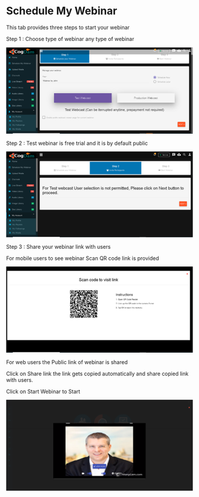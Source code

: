 # Schedule My Webinar

This tab provides three steps to start your webinar

Step 1 : Choose type of webinar any type of webinar

![Select test type of webinar](../.gitbook/assets/step-_webinar.PNG)

Step 2 : Test webinar is free trial and it is by default public

![Test webinar is public ](../.gitbook/assets/test_step_2.PNG)

Step 3 : Share your webinar link with users

For mobile users to see webinar Scan QR code link is provided

![](../.gitbook/assets/test_qr_code.PNG)

For web users the Public link of webinar is shared 

Click on Share link the link gets copied automatically and share copied link with users.

Click on Start Webinar to Start

![](../.gitbook/assets/microsoftteams-image-14.png)







